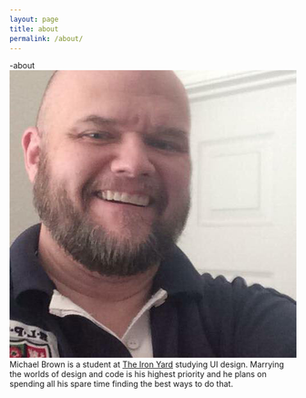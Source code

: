 ```yaml
---
layout: page
title: about
permalink: /about/
---
```


-about
![Michael](/i/mb.jpg "me")
Michael Brown is a student at <a href="http://www.theironyard.com">The Iron Yard</a> studying UI design. Marrying the worlds of
        design and code is his highest priority and he plans on spending all his spare time finding the best ways to do that.
